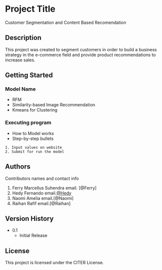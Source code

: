 # Project Title

Customer Segmentation and Content Based Recomendation

## Description

This project was created to segment customers in order to build a business strategy in the e-commerce field and provide product recommendations to increase sales.

## Getting Started


### Model Name

* RFM
* Similarity-based Image Recommendation
* Kmeans for Clustering

### Executing program

* How to Model works
* Step-by-step bullets
```
1. Input values on website
2. Submit for run the model
```

## Authors

Contributors names and contact info

1. Ferry Marcellus Suhendra 
email. [@Ferry]
2. Hedy Fernando
email.[@Hedy](hedy.fernando7@gmail.com)
3. Naomi Amelia
email.[@Naomi]
4. Raihan Rafif
email.[@Raihan]

## Version History

* 0.1
    * Initial Release

## License

This project is licensed under the CITER License.